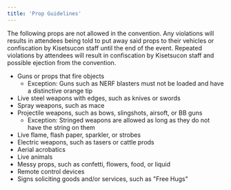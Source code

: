 ```yaml
---
title: 'Prop Guidelines'
---
```

The following props are not allowed in the convention. Any violations will results in attendees being told to put away said props to their vehicles or confiscation by Kisetsucon staff until the end of the event. Repeated violations by attendees will result in confiscation by Kisetsucon staff and possible ejection from the convention.

- Guns or props that fire objects
  - Exception: Guns such as NERF blasters must not be loaded and have a distinctive orange tip
- Live steel weapons with edges, such as knives or swords
- Spray weapons, such as mace
- Projectile weapons, such as bows, slingshots, airsoft, or BB guns
  - Exception: Stringed weapons are allowed as long as they do not have the string on them
- Live flame, flash paper, sparkler, or strobes
- Electric weapons, such as tasers or cattle prods
- Aerial acrobatics
- Live animals
- Messy props, such as confetti, flowers, food, or liquid
- Remote control devices
- Signs soliciting goods and/or services, such as "Free Hugs"